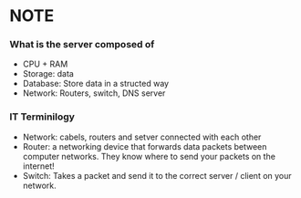 # NOTE
### What is the server composed of
* CPU + RAM
* Storage: data
* Database: Store data in a structed way
* Network: Routers, switch, DNS server
### IT Terminilogy
* Network: cabels, routers and setver connected with each other
* Router: a networking device that forwards data packets between computer networks. They know where to send your packets on the internet!
* Switch: Takes a packet and send it to the correct server / client on your network. 
